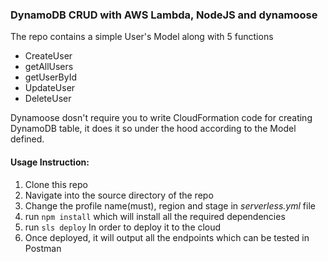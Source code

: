 ### DynamoDB CRUD with AWS Lambda, NodeJS and dynamoose

The repo contains a simple User's Model along with 5 functions

- CreateUser
- getAllUsers
- getUserById
- UpdateUser
- DeleteUser

Dynamoose dosn't require you to write CloudFormation code for creating DynamoDB
table, it does it so under the hood according to the Model defined.

#### Usage Instruction:

1. Clone this repo
2. Navigate into the source directory of the repo
3. Change the profile name(must), region and stage in _serverless.yml_ file
4. run `npm install` which will install all the required dependencies
5. run `sls deploy` In order to deploy it to the cloud
6. Once deployed, it will output all the endpoints which can be tested in
   Postman
